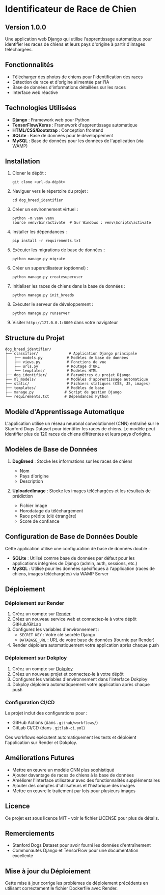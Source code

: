 # Identificateur de Race de Chien

## Version 1.0.0

Une application web Django qui utilise l'apprentissage automatique pour identifier les races de chiens et leurs pays d'origine à partir d'images téléchargées.

## Fonctionnalités

- Télécharger des photos de chiens pour l'identification des races
- Détection de race et d'origine alimentée par l'IA
- Base de données d'informations détaillées sur les races
- Interface web réactive

## Technologies Utilisées

- **Django** : Framework web pour Python
- **TensorFlow/Keras** : Framework d'apprentissage automatique
- **HTML/CSS/Bootstrap** : Conception frontend
- **SQLite** : Base de données pour le développement
- **MySQL** : Base de données pour les données de l'application (via WAMP)

## Installation

1. Cloner le dépôt :
   ```
   git clone <url-du-dépôt>
   ```

2. Naviguer vers le répertoire du projet :
   ```
   cd dog_breed_identifier
   ```

3. Créer un environnement virtuel :
   ```
   python -m venv venv
   source venv/bin/activate  # Sur Windows : venv\Scripts\activate
   ```

4. Installer les dépendances :
   ```
   pip install -r requirements.txt
   ```

5. Exécuter les migrations de base de données :
   ```
   python manage.py migrate
   ```

6. Créer un superutilisateur (optionnel) :
   ```
   python manage.py createsuperuser
   ```

7. Initialiser les races de chiens dans la base de données :
   ```
   python manage.py init_breeds
   ```

8. Exécuter le serveur de développement :
   ```
   python manage.py runserver
   ```

9. Visiter `http://127.0.0.1:8000` dans votre navigateur

## Structure du Projet

```
dog_breed_identifier/
├── classifier/              # Application Django principale
│   ├── models.py           # Modèles de base de données
│   ├── views.py            # Fonctions de vue
│   ├── urls.py             # Routage d'URL
│   └── templates/          # Modèles HTML
├── dog_identifier/         # Paramètres du projet Django
├── ml_models/              # Modèles d'apprentissage automatique
├── static/                 # Fichiers statiques (CSS, JS, images)
├── templates/              # Modèles de base
├── manage.py              # Script de gestion Django
└── requirements.txt       # Dépendances Python
```

## Modèle d'Apprentissage Automatique

L'application utilise un réseau neuronal convolutionnel (CNN) entraîné sur le Stanford Dogs Dataset pour identifier les races de chiens. Le modèle peut identifier plus de 120 races de chiens différentes et leurs pays d'origine.

## Modèles de Base de Données

1. **DogBreed** : Stocke les informations sur les races de chiens
   - Nom
   - Pays d'origine
   - Description

2. **UploadedImage** : Stocke les images téléchargées et les résultats de prédiction
   - Fichier image
   - Horodatage du téléchargement
   - Race prédite (clé étrangère)
   - Score de confiance

## Configuration de Base de Données Double

Cette application utilise une configuration de base de données double :
- **SQLite** : Utilisé comme base de données par défaut pour les applications intégrées de Django (admin, auth, sessions, etc.)
- **MySQL** : Utilisé pour les données spécifiques à l'application (races de chiens, images téléchargées) via WAMP Server

## Déploiement

### Déploiement sur Render

1. Créez un compte sur [Render](https://dashboard.render.com/)
2. Créez un nouveau service web et connectez-le à votre dépôt GitHub/GitLab
3. Configurez les variables d'environnement :
   - `SECRET_KEY` : Votre clé secrète Django
   - `DATABASE_URL` : URL de votre base de données (fournie par Render)
4. Render déploiera automatiquement votre application après chaque push

### Déploiement sur Dokploy

1. Créez un compte sur [Dokploy](https://app.dokploy.com/dashboard/projects)
2. Créez un nouveau projet et connectez-le à votre dépôt
3. Configurez les variables d'environnement dans l'interface Dokploy
4. Dokploy déploiera automatiquement votre application après chaque push

### Configuration CI/CD

Le projet inclut des configurations pour :
- GitHub Actions (dans `.github/workflows/`)
- GitLab CI/CD (dans `.gitlab-ci.yml`)

Ces workflows exécutent automatiquement les tests et déploient l'application sur Render et Dokploy.

## Améliorations Futures

- Mettre en œuvre un modèle CNN plus sophistiqué
- Ajouter davantage de races de chiens à la base de données
- Améliorer l'interface utilisateur avec des fonctionnalités supplémentaires
- Ajouter des comptes d'utilisateurs et l'historique des images
- Mettre en œuvre le traitement par lots pour plusieurs images

## Licence

Ce projet est sous licence MIT - voir le fichier LICENSE pour plus de détails.

## Remerciements

- Stanford Dogs Dataset pour avoir fourni les données d'entraînement
- Communautés Django et TensorFlow pour une documentation excellente

## Mise à jour du Déploiement

Cette mise à jour corrige les problèmes de déploiement précédents en utilisant correctement le fichier Dockerfile avec Render.